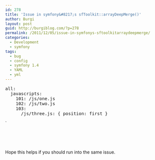 ```yaml
---
id: 278
title: 'Issue in symfony&#8217;s sfToolkit::arrayDeepMerge()'
author: Burgi
layout: post
guid: http://burgiblog.com/?p=278
permalink: /2011/12/05/issue-in-symfonys-sftoolkitarraydeepmerge/
categories:
  - Development
  - symfony
tags:
  - bug
  - config
  - symfony 1.4
  - YAML
  - yml
---
```


<pre>
all:
  javascripts:
    101: /js/one.js
    102: /js/two.js
    103:
      /js/three.js: { position: first }
</pre>
<p>`

&nbsp;

&nbsp;

Hope this helps if you should run into the same issue.

